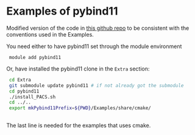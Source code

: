 # Examples of pybind11 #

Modified version of the code in [this github repo](git@github.com:tdegeus/pybind11_examples.git) to be consistent with the
conventions used in the Examples.

You need either to have pybind11 set through the module environment

```
 module add pybind11
```

Or, have installed the pybind11 clone in the `Extra` section:

``` bash
 cd Extra
 git submodule update pybind11 # if not already got the submodule
 cd pybind11
 ./install_PACS.sh
 cd ../..
 export mkPybind11Prefix=${PWD}/Examples/share/cmake/
 
```
The last line is needed for the examples that uses cmake.
